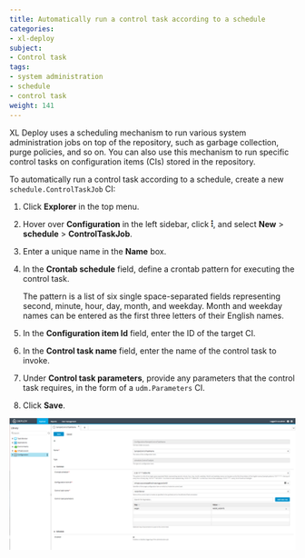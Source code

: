 ```yaml
---
title: Automatically run a control task according to a schedule
categories:
- xl-deploy
subject:
- Control task
tags:
- system administration
- schedule
- control task
weight: 141
---
```


XL Deploy uses a scheduling mechanism to run various system administration jobs on top of the repository, such as garbage collection, purge policies, and so on. You can also use this mechanism to run specific control tasks on configuration items (CIs) stored in the repository.

To automatically run a control task according to a schedule, create a new `schedule.ControlTaskJob` CI:

1. Click **Explorer** in the top menu.
2. Hover over **Configuration** in the left sidebar, click ![Menu button](/images/menu_three_dots.png), and select **New** > **schedule** > **ControlTaskJob**.
3. Enter a unique name in the **Name** box.
4. In the **Crontab schedule** field, define a crontab pattern for executing the control task.

    The pattern is a list of six single space-separated fields representing second, minute, hour, day, month, and weekday. Month and weekday names can be entered as the first three letters of their English names.

5. In the **Configuration item Id** field, enter the ID of the target CI.
6. In the **Control task name** field, enter the name of the control task to invoke.
7. Under **Control task parameters**, provide any parameters that the control task requires, in the form of a `udm.Parameters` CI.
8. Click **Save**.

![Control task job](images/system-admin-control-task-job-html-ui.png)

